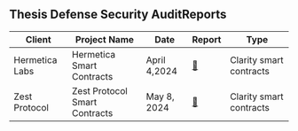 ## Thesis Defense Security AuditReports



| Client                     | Project Name |Date           | Report           | Type             | 
|----------------------------|---------------|--------------|------------------|-------------------|
|Hermetica Labs|  Hermetica Smart Contracts | April 4,2024  | [:page_facing_up:](PDFs/240405_Thesis_Defense-Hermetica_Labs_Hermetica_Smart_Contracts_Security_Audit_Report.pdf)| Clarity smart contracts|
|Zest Protocol| Zest Protocol Smart Contracts| May 8, 2024|[:page_facing_up:](PDFs/240509_Thesis_Defense-Zest_Protocol-Final_Audit_Report.pdf)| Clarity smart contracts|
